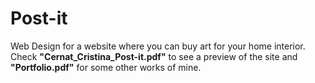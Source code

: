 # Post-it
Web Design for a website where you can buy art for your home interior. <br />
Check **"Cernat_Cristina_Post-it.pdf"** to see a preview of the site and **"Portfolio.pdf"** for some other works of mine.

